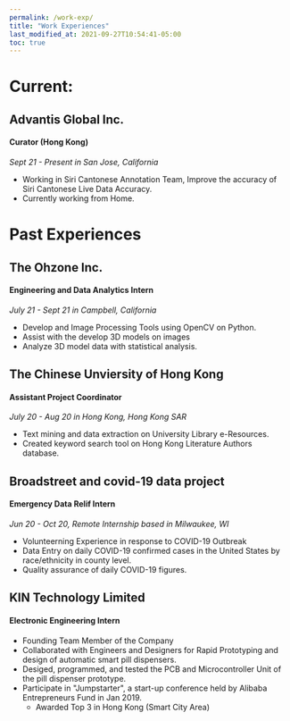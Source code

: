 ```yaml
---
permalink: /work-exp/
title: "Work Experiences"
last_modified_at: 2021-09-27T10:54:41-05:00
toc: true
---
```

# Current:
## Advantis Global Inc.
#### Curator (Hong Kong)
*Sept 21 - Present in San Jose, California*
- Working in Siri Cantonese Annotation Team, Improve the accuracy of Siri Cantonese Live Data Accuracy.
- Currently working from Home.



# Past Experiences
## The Ohzone Inc.
#### Engineering and Data Analytics Intern
*July 21 - Sept 21 in Campbell, California*
- Develop and Image Processing Tools using OpenCV on Python.
- Assist with the develop 3D models on images
- Analyze 3D model data with statistical analysis.



## The Chinese Unviersity of Hong Kong
#### Assistant Project Coordinator
*July 20 - Aug 20 in Hong Kong, Hong Kong SAR*
- Text mining and data extraction on University Library e-Resources.
- Created keyword search tool on Hong Kong Literature Authors database.



## Broadstreet and covid-19 data project
#### Emergency Data Relif Intern
*Jun 20 - Oct 20, Remote Internship based in Milwaukee, WI*
- Volunteerning Experience in response to COVID-19 Outbreak
- Data Entry on daily COVID-19 confirmed cases in the United States by race/ethnicity in county level.
- Quality assurance of daily COVID-19 figures.



## KIN Technology Limited
#### Electronic Engineering Intern
- Founding Team Member of the Company
- Collaborated with Engineers and Designers for Rapid Prototyping and design of automatic smart pill dispensers.
- Desiged, programmed, and tested the PCB and Microcontroller Unit of the pill dispenser prototype.
- Participate in "Jumpstarter", a start-up conference held by Alibaba Entrepreneurs Fund in Jan 2019.
    - Awarded Top 3 in Hong Kong (Smart City Area)